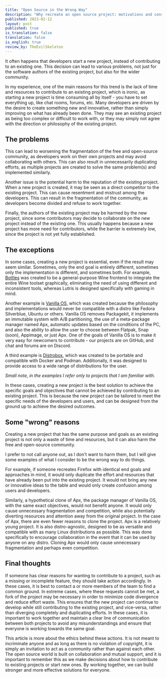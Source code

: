```yaml
---
title: "Open Source in the Wrong Way"
description: "Why recreate an open source project: motivations and consequences"
published: 2023-02-12
layout: post
published: true
is_translation: false
translation: false
is_english: true
review_by: TheEvilSkeleton
---
```


It often happens that developers start a new project, instead of contributing to an existing one. This decision can lead to various problems, not just for the software authors of the existing project, but also for the wider community.

In my experience, one of the main reasons for this trend is the lack of time and resources to contribute to an existing project, which is ironic, as starting a new project is time consuming all by itself - you have to set everything up, like chat rooms, forums, etc. Many developers are driven by the desire to create something new and innovative, rather than simply improving on what has already been done. They may see an existing project as being too complex or difficult to work with, or they may simply not agree with the direction or philosophy of the existing project.

## The problems

This can lead to worsening the fragmentation of the free and open-source community, as developers work on their own projects and may avoid collaborating with others. This can also result in unnecessarily duplicating efforts, as multiple projects are created to solve the same problem(s) and implemented similarly.

Another issue is the potential harm to the reputation of the existing project. When a new project is created, it may be seen as a direct competitor to the existing project. This can cause resentment and mistrust among the developers. This can result in the fragmentation of the community, as developers become divided and refuse to work together.

Finally, the authors of the existing project may be harmed by the new project, since some contributors may decide to collaborate on the new project instead of the existing one. This usually happens because a new project has more need for contributors, while the barrier is extremely low, since the project is not yet fully established.

## The exceptions

In some cases, creating a new project is essential, even if the result may seem similar. Sometimes, only the end goal is entirely different, sometimes only the implementation is different, and sometimes both. For example, [Bottles](https://usebottles.com/) was created to be a general-purpose Wine frontend to integrate the entire Wine toolset graphically, eliminating the need of using different and inconsistent tools, whereas Lutris is designed specifically with gaming in mind.

Another example is [Vanilla OS](https://vanillaos.org/), which was created because the philosophy and implementations would never be compatible with a distro like Fedora Silverblue, Ubuntu or others. Vanilla OS removes Packagekit, it implements an immutable system with A/B partitioning, the use of a meta-package manager named Apx, automatic updates based on the conditions of the PC, and also the ability to allow the user to choose between Flatpak, Snap (soon), Appimage, or just Apx. One of the goals of Vanilla OS is to make it very easy for newcomers to contribute - our projects are on GitHub, and chat and forums are on Discord.

A third example is [Distrobox](https://distrobox.privatedns.org/), which was created to be portable and compatible with Docker and Podman. Additionally, it was designed to provide access to a wide range of distributions for the user.

*Small note, in the examples I refer only to projects that I am familiar with.*

In these cases, creating a new project is the best solution to achieve the specific goals and objectives that cannot be achieved by contributing to an existing project. This is because the new project can be tailored to meet the specific needs of the developers and users, and can be designed from the ground up to achieve the desired outcomes.

## Some "wrong" reasons

Creating a new project that has the same purpose and goals as an existing project is not only a waste of time and resources, but it can also harm the free and open-source community.

I prefer to not call anyone out, as I don't want to harm them, but I will give some examples of what I consider to be the wrong way to do things.

For example, if someone recreates Firefox with identical end goals and approaches in mind, it would only duplicate the effort and resources that have already been put into the existing project. It would not bring any new or innovative ideas to the table and would only create confusion among users and developers.

Similarly, a hypothetical clone of Apx, the package manager of Vanilla OS, with the same exact objectives, would not benefit anyone. It would only cause unnecessary fragmentation and competition, while also potentially diverting resources and attention away from the original project. In the case of Apx, there are even fewer reasons to clone the project. Apx is a relatively young project. It is also distro-agnostic, designed to be as versatile and compatible with as many Linux distributions as possible. This was done specifically to encourage collaboration in the event that it can be used by anyone on any distro. Cloning Apx would only cause unnecessary fragmentation and perhaps even competition.


## Final thoughts

If someone has clear reasons for wanting to contribute to a project, such as a missing or incomplete feature, they should take action accordingly. In these cases, it is best to contact a or more members of the team to find a common ground. In extreme cases, where these requests cannot be met, a fork of the project may be necessary in order to minimize code divergence and reduce effort waste. This ensures that the new project can continue to develop while still contributing to the existing project, and vice-versa, rather than diverging completely and duplicating efforts. In these cases, it is important to work together and maintain a clear line of communication between both projects to avoid any misunderstandings and ensure that everyone is working towards the same goal.

This article is more about the ethics behind these actions. It is not meant to incriminate anyone and as long as there is no violation of copyright, it is simply an invitation to act as a community rather than against each other. The open source world is built on collaboration and mutual support, and it is important to remember this as we make decisions about how to contribute to existing projects or start new ones. By working together, we can build stronger and more effective solutions for everyone.
